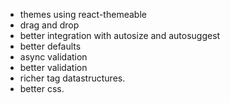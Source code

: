 * themes using react-themeable
* drag and drop
* better integration with autosize and autosuggest
* better defaults
* async validation
* better validation
* richer tag datastructures.
* better css.
